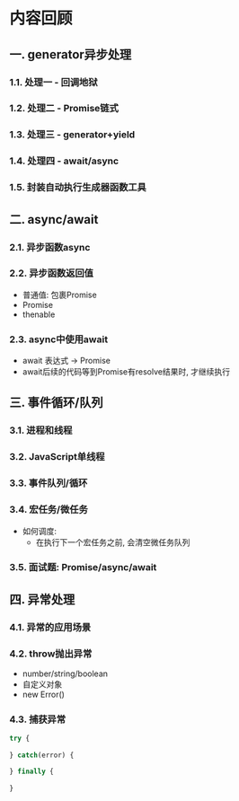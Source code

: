 # 内容回顾

## 一. generator异步处理

### 1.1. 处理一 - 回调地狱





### 1.2. 处理二 - Promise链式





### 1.3. 处理三 - generator+yield





### 1.4. 处理四 - await/async





### 1.5. 封装自动执行生成器函数工具





## 二. async/await

### 2.1. 异步函数async





### 2.2. 异步函数返回值

* 普通值: 包裹Promise
* Promise
* thenable





### 2.3. async中使用await

* await 表达式 -> Promise
* await后续的代码等到Promise有resolve结果时, 才继续执行





## 三. 事件循环/队列

### 3.1. 进程和线程





### 3.2. JavaScript单线程





### 3.3. 事件队列/循环





### 3.4. 宏任务/微任务

* 如何调度:
  * 在执行下一个宏任务之前, 会清空微任务队列



### 3.5. 面试题: Promise/async/await





## 四. 异常处理

### 4.1. 异常的应用场景





### 4.2. throw抛出异常

* number/string/boolean
* 自定义对象
* new Error()



### 4.3. 捕获异常

``` js
try {
    
} catch(error) {

} finally {
    
}
```




























